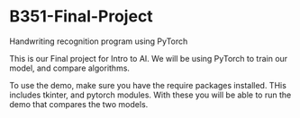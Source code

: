 # B351-Final-Project
Handwriting recognition program using PyTorch

This is our Final project for Intro to AI. We will be using PyTorch to train 
our model, and compare algorithms.

To use the demo, make sure you have the require packages installed. THis includes tkinter, and pytorch modules. With these you will be able to run the demo that compares the two models. 

